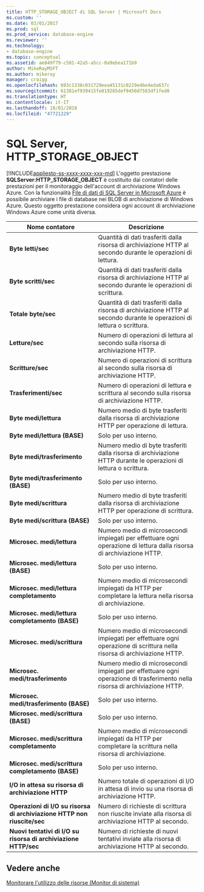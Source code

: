 ```yaml
---
title: HTTP_STORAGE_OBJECT di SQL Server | Microsoft Docs
ms.custom: ''
ms.date: 03/01/2017
ms.prod: sql
ms.prod_service: database-engine
ms.reviewer: ''
ms.technology:
- database-engine
ms.topic: conceptual
ms.assetid: ae849f79-c581-42a5-a5cc-0a9ebea171b9
author: MikeRayMSFT
ms.author: mikeray
manager: craigg
ms.openlocfilehash: 693c1338c031729eea45131c0229e4be4eda637c
ms.sourcegitcommit: 61381ef939415fe019285def9450d7583df1fed0
ms.translationtype: HT
ms.contentlocale: it-IT
ms.lasthandoff: 10/01/2018
ms.locfileid: "47721229"
---
```

# <a name="sql-server-httpstorageobject"></a>SQL Server, HTTP_STORAGE_OBJECT
[!INCLUDE[appliesto-ss-xxxx-xxxx-xxx-md](../../includes/appliesto-ss-xxxx-xxxx-xxx-md.md)]
  L'oggetto prestazione **SQLServer:HTTP_STORAGE_OBJECT** è costituito dai contatori delle prestazioni per il monitoraggio dell'account di archiviazione Windows Azure. Con la funzionalità [File di dati di SQL Server in Microsoft Azure](../../relational-databases/databases/sql-server-data-files-in-microsoft-azure.md) è possibile archiviare i file di database nei BLOB di archiviazione di Windows Azure. Questo oggetto prestazione considera ogni account di archiviazione Windows Azure come unità diversa.  
  
|Nome contatore|Descrizione|  
|------------------|-----------------|  
|**Byte letti/sec**|Quantità di dati trasferiti dalla risorsa di archiviazione HTTP al secondo durante le operazioni di lettura.|  
|**Byte scritti/sec**|Quantità di dati trasferiti dalla risorsa di archiviazione HTTP al secondo durante le operazioni di scrittura.|  
|**Totale byte/sec**|Quantità di dati trasferiti dalla risorsa di archiviazione HTTP al secondo durante le operazioni di lettura o scrittura.|  
|**Letture/sec**|Numero di operazioni di lettura al secondo sulla risorsa di archiviazione HTTP.|  
|**Scritture/sec**|Numero di operazioni di scrittura al secondo sulla risorsa di archiviazione HTTP.|  
|**Trasferimenti/sec**|Numero di operazioni di lettura e scrittura al secondo sulla risorsa di archiviazione HTTP.|  
|**Byte medi/lettura**|Numero medio di byte trasferiti dalla risorsa di archiviazione HTTP per operazione di lettura.|  
|**Byte medi/lettura (BASE)**|Solo per uso interno.|
|**Byte medi/trasferimento**|Numero medio di byte trasferiti dalla risorsa di archiviazione HTTP durante le operazioni di lettura o scrittura.|  
|**Byte medi/trasferimento (BASE)**|Solo per uso interno.|
|**Byte medi/scrittura**|Numero medio di byte trasferiti dalla risorsa di archiviazione HTTP per operazione di scrittura.|  
|**Byte medi/scrittura (BASE)**|Solo per uso interno.|
|**Microsec. medi/lettura**|Numero medio di microsecondi impiegati per effettuare ogni operazione di lettura dalla risorsa di archiviazione HTTP.|  
|**Microsec. medi/lettura (BASE)**|Solo per uso interno.|
|**Microsec. medi/lettura completamento**|Numero medio di microsecondi impiegati da HTTP per completare la lettura nella risorsa di archiviazione.| 
|**Microsec. medi/lettura completamento (BASE)**|Solo per uso interno.|
|**Microsec. medi/scrittura**|Numero medio di microsecondi impiegati per effettuare ogni operazione di scrittura nella risorsa di archiviazione HTTP.|  
|**Microsec. medi/trasferimento**|Numero medio di microsecondi impiegati per effettuare ogni operazione di trasferimento nella risorsa di archiviazione HTTP.|  
|**Microsec. medi/trasferimento (BASE)**|Solo per uso interno.|
|**Microsec. medi/scrittura (BASE)**|Solo per uso interno.|
|**Microsec. medi/scrittura completamento**|Numero medio di microsecondi impiegati da HTTP per completare la scrittura nella risorsa di archiviazione.|  
|**Microsec. medi/scrittura completamento (BASE)**|Solo per uso interno.|
|**I/O in attesa su risorsa di archiviazione HTTP**|Numero totale di operazioni di I/O in attesa di invio su una risorsa di archiviazione HTTP.|  
|**Operazioni di I/O su risorsa di archiviazione HTTP non riuscite/sec**|Numero di richieste di scrittura non riuscite inviate alla risorsa di archiviazione HTTP al secondo.| 
|**Nuovi tentativi di I/O su risorsa di archiviazione HTTP/sec**|Numero di richieste di nuovi tentativi inviate alla risorsa di archiviazione HTTP al secondo.|  
  
## <a name="see-also"></a>Vedere anche  
 [Monitorare l'utilizzo delle risorse &#40;Monitor di sistema&#41;](../../relational-databases/performance-monitor/monitor-resource-usage-system-monitor.md)  
  
  
